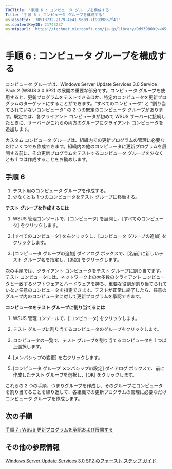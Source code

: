 ```yaml
---
TOCTitle: '手順 6 : コンピュータ グループを構成する'
Title: '手順 6 : コンピュータ グループを構成する'
ms:assetid: '70518732-2179-4e41-9609-7f9999867f41'
ms:contentKeyID: 21743237
ms:mtpsurl: 'https://technet.microsoft.com/ja-jp/library/Dd939860(v=WS.10)'
---
```


手順 6 : コンピュータ グループを構成する
========================================

コンピュータ グループは、Windows Server Update Services 3.0 Service Pack 2 (WSUS 3.0 SP2) の展開の重要な部分です。コンピュータ グループを使用すると、更新プログラムをテストできるほか、特定のコンピュータを更新プログラムのターゲットにすることができます。"すべてのコンピュータ" と "割り当てられていないコンピュータ" の 2 つの既定のコンピュータ グループがあります。既定では、各クライアント コンピュータが初めて WSUS サーバーに接続したときに、サーバーがこれらの両方のグループにクライアント コンピュータを追加します。

カスタム コンピュータ グループは、組織内での更新プログラムの管理に必要なだけいくつでも作成できます。組織内の他のコンピュータに更新プログラムを展開する前に、その更新プログラムをテストするコンピュータ グループを少なくとも 1 つは作成することをお勧めします。

手順 6
------

1.  テスト用のコンピュータ グループを作成する。
2.  少なくとも 1 つのコンピュータをテスト グループに移動する。

**テスト グループを作成するには**
1.  WSUS 管理コンソールで、\[コンピュータ\] を展開し、\[すべてのコンピュータ\] をクリックします。

2.  \[すべてのコンピュータ\] を右クリックし、\[コンピュータ グループの追加\] をクリックします。

3.  \[コンピュータ グループの追加\] ダイアログ ボックスで、\[名前\] に新しいテスト グループ名を指定し、\[追加\] をクリックします。

次の手順では、クライアント コンピュータをテスト グループに割り当てます。テスト コンピュータには、ネットワーク上の大多数のクライアント コンピュータと一致するソフトウェアとハードウェアを持ち、重要な役割が割り当てられていない任意のコンピュータを指定できます。テストが正常に終了したら、任意のグループ内のコンピュータに対して更新プログラムを承認できます。

**コンピュータをテスト グループに割り当てるには**
1.  WSUS 管理コンソールで、\[コンピュータ\] をクリックします。

2.  テスト グループに割り当てるコンピュータのグループをクリックします。

3.  コンピュータの一覧で、テスト グループを割り当てるコンピュータを 1 つ以上選択します。

4.  \[メンバシップの変更\] を右クリックします。

5.  \[コンピュータ グループ メンバシップの設定\] ダイアログ ボックスで、前に作成したテスト グループを選択し、\[OK\] をクリックします。

これらの 2 つの手順、つまりグループを作成し、そのグループにコンピュータを割り当てることを繰り返して、各組織での更新プログラムの管理に必要なだけコンピュータ グループを作成します。

次の手順
--------

[手順 7 : WSUS 更新プログラムを承認および展開する](https://technet.microsoft.com/c4e58e17-d5e3-4194-8f26-b459e0c03b86)

その他の参照情報
----------------

[Windows Server Update Services 3.0 SP2 のファースト ステップ ガイド](https://technet.microsoft.com/4b504edc-93b3-45b0-a7e8-d0107f1a4442)
